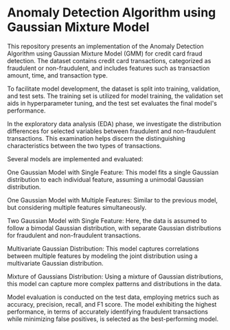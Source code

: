 # Anomaly Detection Algorithm using Gaussian Mixture Model

This repository presents an implementation of the Anomaly Detection Algorithm using Gaussian Mixture Model (GMM) for credit card fraud detection. The dataset contains credit card transactions, categorized as fraudulent or non-fraudulent, and includes features such as transaction amount, time, and transaction type.

To facilitate model development, the dataset is split into training, validation, and test sets. The training set is utilized for model training, the validation set aids in hyperparameter tuning, and the test set evaluates the final model's performance.

In the exploratory data analysis (EDA) phase, we investigate the distribution differences for selected variables between fraudulent and non-fraudulent transactions. This examination helps discern the distinguishing characteristics between the two types of transactions.

Several models are implemented and evaluated:

One Gaussian Model with Single Feature: This model fits a single Gaussian distribution to each individual feature, assuming a unimodal Gaussian distribution.

One Gaussian Model with Multiple Features: Similar to the previous model, but considering multiple features simultaneously.

Two Gaussian Model with Single Feature: Here, the data is assumed to follow a bimodal Gaussian distribution, with separate Gaussian distributions for fraudulent and non-fraudulent transactions.

Multivariate Gaussian Distribution: This model captures correlations between multiple features by modeling the joint distribution using a multivariate Gaussian distribution.

Mixture of Gaussians Distribution: Using a mixture of Gaussian distributions, this model can capture more complex patterns and distributions in the data.

Model evaluation is conducted on the test data, employing metrics such as accuracy, precision, recall, and F1 score. The model exhibiting the highest performance, in terms of accurately identifying fraudulent transactions while minimizing false positives, is selected as the best-performing model.
